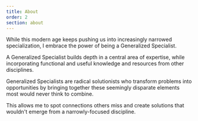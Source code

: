 ```yaml
---
title: About
order: 2
section: about
---
```

While this modern age keeps pushing us into increasingly narrowed specialization, I embrace the power of being a Generalized Specialist.

A Generalized Specialist builds depth in a central area of expertise, while incorporating functional and useful knowledge and resources from other disciplines.

Generalized Specialists are radical solutionists who transform problems into opportunities by bringing together these seemingly disparate elements most would never think to combine.

This allows me to spot connections others miss and create solutions that wouldn't emerge from a narrowly-focused discipline.
